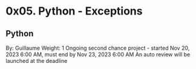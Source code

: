# 0x05. Python - Exceptions
## Python
 By: Guillaume
 Weight: 1
 Ongoing second chance project - started Nov 20, 2023 6:00 AM, must end by Nov 23, 2023 6:00 AM
 An auto review will be launched at the deadline
